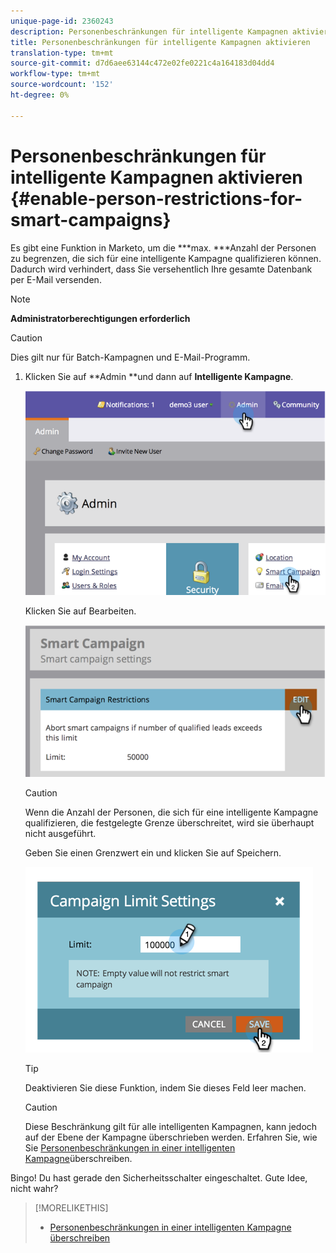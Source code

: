 ```yaml
---
unique-page-id: 2360243
description: Personenbeschränkungen für intelligente Kampagnen aktivieren - Marketing Docs - Produktdokumentation
title: Personenbeschränkungen für intelligente Kampagnen aktivieren
translation-type: tm+mt
source-git-commit: d7d6aee63144c472e02fe0221c4a164183d04dd4
workflow-type: tm+mt
source-wordcount: '152'
ht-degree: 0%

---
```



# Personenbeschränkungen für intelligente Kampagnen aktivieren {#enable-person-restrictions-for-smart-campaigns}

Es gibt eine Funktion in Marketo, um die ***max. ***Anzahl der Personen zu begrenzen, die sich für eine intelligente Kampagne qualifizieren können. Dadurch wird verhindert, dass Sie versehentlich Ihre gesamte Datenbank per E-Mail versenden.

>[!NOTE]
>
>**Administratorberechtigungen erforderlich**

>[!CAUTION]
>
>Dies gilt nur für Batch-Kampagnen und E-Mail-Programm.

1. Klicken Sie auf **Admin **und dann auf **Intelligente Kampagne**.

   ![](assets/image2014-9-18-15-3a58-3a29.png)

   Klicken Sie auf Bearbeiten.

   ![](assets/image2014-9-18-15-3a59-3a7.png)

   >[!CAUTION]
   >
   >
   >Wenn die Anzahl der Personen, die sich für eine intelligente Kampagne qualifizieren, die festgelegte Grenze überschreitet, wird sie überhaupt nicht ausgeführt.

   Geben Sie einen Grenzwert ein und klicken Sie auf Speichern.

   ![](assets/image2014-9-18-15-3a59-3a56.png)

   >[!TIP]
   >
   >
   >Deaktivieren Sie diese Funktion, indem Sie dieses Feld leer machen.

   >[!CAUTION]
   >
   >
   >Diese Beschränkung gilt für alle intelligenten Kampagnen, kann jedoch auf der Ebene der Kampagne überschrieben werden. Erfahren Sie, wie Sie [Personenbeschränkungen in einer intelligenten Kampagne](../../../product-docs/core-marketo-concepts/smart-campaigns/using-smart-campaigns/override-person-restrictions-in-a-smart-campaign.md)überschreiben.

Bingo! Du hast gerade den Sicherheitsschalter eingeschaltet. Gute Idee, nicht wahr?

>[!MORELIKETHIS]
>
>* [Personenbeschränkungen in einer intelligenten Kampagne überschreiben](../../../product-docs/core-marketo-concepts/smart-campaigns/using-smart-campaigns/override-person-restrictions-in-a-smart-campaign.md)

>



